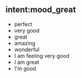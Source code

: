 ## intent:mood_great
- perfect
- very good
- great
- amazing
- wonderful
- I am feeling very good
- I am great
- I'm good
